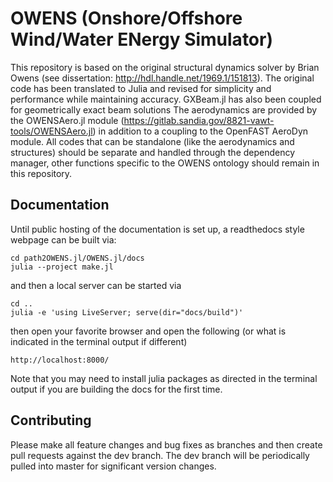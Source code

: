 # OWENS (Onshore/Offshore Wind/Water ENergy Simulator)

This repository is based on the original structural dynamics solver by Brian Owens (see dissertation: http://hdl.handle.net/1969.1/151813).
The original code has been translated to Julia and revised for simplicity and performance while maintaining accuracy.  GXBeam.jl has also been coupled for geometrically exact beam solutions
The aerodynamics are provided by the OWENSAero.jl module (https://gitlab.sandia.gov/8821-vawt-tools/OWENSAero.jl) in addition to a coupling to the OpenFAST AeroDyn module. All codes that can be standalone (like the aerodynamics and structures) should be separate and handled through the dependency manager, other functions specific to the OWENS ontology should remain in this repository.

## Documentation
Until public hosting of the documentation is set up, a readthedocs style webpage can be built via:

    cd path2OWENS.jl/OWENS.jl/docs
    julia --project make.jl

and then a local server can be started via

    cd ..
    julia -e 'using LiveServer; serve(dir="docs/build")'

then open your favorite browser and open the following (or what is indicated in the terminal output if different)

    http://localhost:8000/

Note that you may need to install julia packages as directed in the terminal output if you are building the docs for the first time.

## Contributing
Please make all feature changes and bug fixes as branches and then create pull requests against the dev branch.  The dev branch will be periodically pulled into master for significant version changes.
